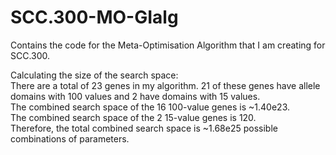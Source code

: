 # SCC.300-MO-GIalg

Contains the code for the Meta-Optimisation Algorithm that I am creating for SCC.300.

Calculating the size of the search space:\
There are a total of 23 genes in my algorithm. 21 of these genes have allele domains with 100 values and 2 have domains with 15 values.\
The combined search space of the 16 100-value genes is ~1.40e23.\
The combined search space of the 2 15-value genes is 120.\
Therefore, the total combined search space is ~1.68e25 possible combinations of parameters.
